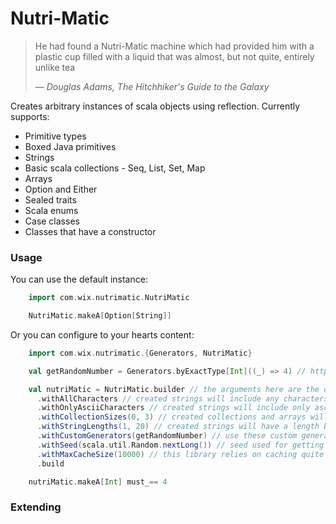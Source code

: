 # Nutri-Matic

> He had found a Nutri-Matic machine which had provided him with a plastic cup filled with a liquid that was almost, but not quite, entirely unlike tea
>
> &mdash; <cite> Douglas Adams, The Hitchhiker's Guide to the Galaxy

Creates arbitrary instances of scala objects using reflection. Currently supports:
* Primitive types
* Boxed Java primitives
* Strings
* Basic scala collections - Seq, List, Set, Map
* Arrays
* Option and Either
* Sealed traits
* Scala enums
* Case classes
* Classes that have a constructor

### Usage

You can use the default instance:
```scala
    import com.wix.nutrimatic.NutriMatic

    NutriMatic.makeA[Option[String]]
```

Or you can configure to your hearts content: 
```scala
    import com.wix.nutrimatic.{Generators, NutriMatic}

    val getRandomNumber = Generators.byExactType[Int]((_) => 4) // https://xkcd.com/221/

    val nutriMatic = NutriMatic.builder // the arguments here are the default values
      .withAllCharacters // created strings will include any characters
      .withOnlyAsciiCharacters // created strings will include only ascii letters and numbers (default)
      .withCollectionSizes(0, 3) // created collections and arrays will have a size between these numbers (inclusive)
      .withStringLengths(1, 20) // created strings will have a length between these numbers (inclusive)
      .withCustomGenerators(getRandomNumber) // use these custom generators
      .withSeed(scala.util.Random.nextLong()) // seed used for getting random instances
      .withMaxCacheSize(10000) // this library relies on caching quite a bit, so if you run into memory issues, try reducing this value
      .build

    nutriMatic.makeA[Int] must_== 4
```

### Extending
